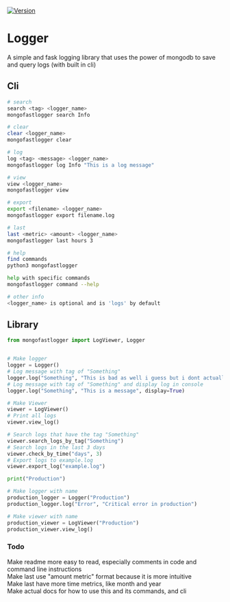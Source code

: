 <a href="https://pypi.org/project/mongo/">![Version](https://img.shields.io/pypi/v/mongofastlogger)</a>

# Logger
A simple and fask logging library that uses the power of mongodb to save and query logs (with built in cli)

## Cli
```sh
# search
search <tag> <logger_name>
mongofastlogger search Info

# clear
clear <logger_name>
mongofastlogger clear

# log
log <tag> <message> <logger_name>
mongofastlogger log Info "This is a log message"

# view
view <logger_name>
mongofastlogger view

# export
export <filename> <logger_name>
mongofastlogger export filename.log

# last
last <metric> <amount> <logger_name>
mongofastlogger last hours 3

# help
find commands
python3 mongofastlogger

help with specific commands
mongofastlogger command --help

# other info
<logger_name> is optional and is 'logs' by default
```

## Library
```py
from mongofastlogger import LogViewer, Logger


# Make logger
logger = Logger()
# Log message with tag of "Something"
logger.log("Something", "This is bad as well i guess but i dont actually know")
# Log message with tag of "Something" and display log in console
logger.log("Something", "This is a message", display=True)

# Make Viewer
viewer = LogViewer()
# Print all logs
viewer.view_log()

# Search logs that have the tag "Something"
viewer.search_logs_by_tag("Something")
# Search logs in the last 3 days
viewer.check_by_time("days", 3)
# Export logs to example.log
viewer.export_log("example.log")

print("Production")

# Make logger with name
production_logger = Logger("Production")
production_logger.log("Error", "Critical error in production")

# Make viewer with name
production_viewer = LogViewer("Production")
production_viewer.view_log()
```

### Todo
Make readme more easy to read, especially comments in code and command line instructions<br>
Make last use "amount metric" format because it is more intuitive<br>
Make last have more time metrics, like month and year<br>
Make actual docs for how to use this and its commands, and cli<br>
